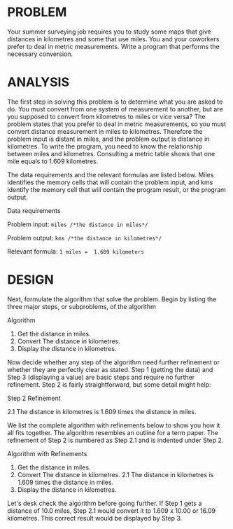 # PROBLEM

Your summer surveying job requires you to study some maps that give distances in kilometres and some that use miles. You and your coworkers prefer to deal in metric measurements. Write a program that performs the necessary conversion.

# ANALYSIS

The first step in solving this problem is to determine what you are asked to do. You must convert from one system of measurement to another, but are you supposed to convert from kilometres to miles or vice versa? The problem states that you prefer to deal in metric measurements, so you must convert distance measurement in miles to kilometres. Therefore the problem input is distant in miles, and the problem output is distance in kilometres. To write the program, you need to know the relationship between miles and kilometres. Consulting a metric table shows that one mile equals to 1.609 kilometres.

The data requirements and the relevant formulas are listed below. Miles identifies the memory cells that will contain the problem input, and kms identify the memory cell that will contain the program result, or the program output.

Data requirements

Problem input:  ```miles /*the distance in miles*/```

Problem output: ```kms /*the distance in kilometres*/```

Relevant formula: ```1 miles =  1.609 kilometers```

# DESIGN

Next, formulate the algorithm that solve the problem. Begin by listing the three major steps, or subproblems, of the algorithm

Algorithm
1. Get the distance in miles.
2. Convert The distance in kilometres.
3. Display the distance in kilometres.

Now decide whether any step of the algorithm need further refinement or whether they are perfectly clear as stated. Step 1 (getting the data) and Step 3 (displaying a value) are basic steps and require no further refinement. Step 2 is fairly straightforward, but some detail might help:

Step 2 Refinement

2.1 The distance in kilometres is 1.609 times the distance in miles.

We list the complete algorithm with refinements below to show you how it all fits together. The algorithm resembles an outline for a term paper. The refinement of Step 2 is numbered as Step 2.1 and is indented under Step 2.

Algorithm with Refinements
1. Get the distance in miles.
2. Convert The distance in kilometres.
2.1 The distance in kilometres is 1.609 times the distance in miles.
3. Display the distance in kilometres.

Let's desk check the algorithm before going further. If Step 1 gets a distance of 10.0 miles, Step 2.1 would convert it to 1.609 x 10.00 or 16.09 kilometres. This correct result would be displayed by Step 3.